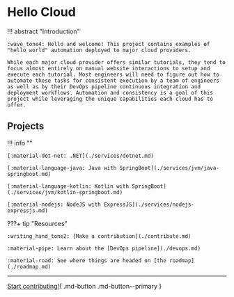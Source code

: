 # Hello Cloud

!!! abstract "Introduction"

    :wave_tone4: Hello and welcome! This project contains examples of "hello world" automation deployed to major cloud providers.

    While each major cloud provider offers similar tutorials, they tend to focus almost entirely on manual website interactions to setup and execute each tutorial. Most engineers will need to figure out how to automate these tasks for consistent execution by a team of engineers as well as by their DevOps pipeline continuous integration and deployment workflows. Automation and consistency is a goal of this project while leveraging the unique capabilities each cloud has to offer.

## Projects

!!! info ""

    [:material-dot-net: .NET](./services/dotnet.md)

    [:material-language-java: Java with SpringBoot](./services/jvm/java-springboot.md)

    [:material-language-kotlin: Kotlin with SpringBoot](./services/jvm/kotlin-springboot.md)

    [:material-nodejs: NodeJS with ExpressJS](./services/nodejs-expressjs.md)

???+ tip "Resources"

    :writing_hand_tone2: [Make a contribution](./contribute.md)

    :material-pipe: Learn about the [DevOps pipeline](./devops.md)

    :material-road: See where things are headed on [the roadmap](./roadmap.md)

---

[Start contributing!](./contribute.md){ .md-button .md-button--primary }

